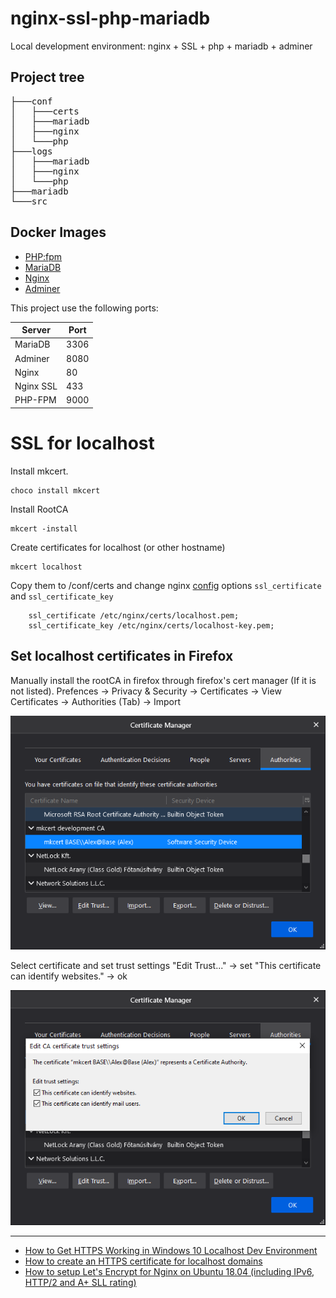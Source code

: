 # nginx-ssl-php-mariadb
Local development environment: nginx + SSL + php + mariadb + adminer

## Project tree

<pre>
├───conf
│   ├───certs
│   ├───mariadb
│   ├───nginx
│   └───php
├───logs
│   ├───mariadb
│   ├───nginx
│   └───php
├───mariadb
└───src
</pre>


## Docker Images
+ [PHP:fpm](https://hub.docker.com/_/php)
+ [MariaDB](https://hub.docker.com/_/mariadb)
+ [Nginx](https://hub.docker.com/_/nginx)
+ [Adminer](https://hub.docker.com/_/adminer)

This project use the following ports:

| Server     | Port |
|------------|------|
| MariaDB    | 3306 |
| Adminer    | 8080 |
| Nginx      |   80 |
| Nginx SSL  |  433 |
| PHP-FPM    | 9000 |


# SSL for localhost

Install mkcert.

```shell
choco install mkcert
```

Install RootCA
```shell
mkcert -install
```

Create certificates for localhost (or other hostname)
```shell
mkcert localhost
```

Copy them to /conf/certs and change nginx [config](conf/nginx/localhost.conf) options <code>ssl_certificate</code> and <code>ssl_certificate_key</code>
```nginx
    ssl_certificate /etc/nginx/certs/localhost.pem;
    ssl_certificate_key /etc/nginx/certs/localhost-key.pem;
```


## Set localhost certificates in Firefox

Manually install the rootCA in firefox through firefox's cert manager (If it is not listed). Prefences -> Privacy & Security -> Certificates -> View Certificates -> Authorities (Tab) -> Import

![Firefox Certificate Manager](firefox-1.png)

Select certificate and set trust settings "Edit Trust..." -> set "This certificate can identify websites." -> ok

![Edit CA certificate trust settings](firefox-2.png)

---

- [How to Get HTTPS Working in Windows 10 Localhost Dev Environment](https://zeropointdevelopment.com/how-to-get-https-working-in-windows-10-localhost-dev-environment/)
- [How to create an HTTPS certificate for localhost domains](https://gist.github.com/cecilemuller/9492b848eb8fe46d462abeb26656c4f8)
- [How to setup Let's Encrypt for Nginx on Ubuntu 18.04 (including IPv6, HTTP/2 and A+ SLL rating)](https://gist.github.com/cecilemuller/a26737699a7e70a7093d4dc115915de8)

